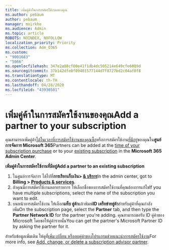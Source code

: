 ```yaml
---
title: เพิ่มคู่ค้าในการสมัครใช้งานของคุณ
ms.author: pebaum
author: pebaum
manager: mnirkhe
ms.audience: Admin
ms.topic: article
ROBOTS: NOINDEX, NOFOLLOW
localization_priority: Priority
ms.collection: Adm_O365
ms.custom:
- "9001683"
- "5066"
ms.openlocfilehash: 347e2a88cf00e41f1db4dc505214e649cfe6889d
ms.sourcegitcommit: 37b142dfe0f09401577144d7f8727bd2c04af0f8
ms.translationtype: MT
ms.contentlocale: th-TH
ms.lasthandoff: 04/28/2020
ms.locfileid: "43930501"
---
```

# <a name="add-a-partner-to-your-subscription"></a><span data-ttu-id="b1f0f-102">เพิ่มคู่ค้าในการสมัครใช้งานของคุณ</span><span class="sxs-lookup"><span data-stu-id="b1f0f-102">Add a partner to your subscription</span></span>

<span data-ttu-id="b1f0f-103">คุณสามารถเพิ่มคู่ค้า[ได้ในเวลาที่การสมัครใช้งานของคุณซื้อ](https://docs.microsoft.com/microsoft-365/admin/misc/add-partner?view=o365-worldwide#add-a-partner-at-the-time-of-purchase)หรือการสมัครใช้งาน[ที่มีอยู่](https://docs.microsoft.com/microsoft-365/admin/misc/add-partner?view=o365-worldwide#add-a-partner-to-an-existing-subscription)ของคุณใน**ศูนย์การจัดการ Microsoft 365**</span><span class="sxs-lookup"><span data-stu-id="b1f0f-103">Partners can be added at the [time of your subscription purchase](https://docs.microsoft.com/microsoft-365/admin/misc/add-partner?view=o365-worldwide#add-a-partner-at-the-time-of-purchase) or to your [existing subscription](https://docs.microsoft.com/microsoft-365/admin/misc/add-partner?view=o365-worldwide#add-a-partner-to-an-existing-subscription) in the **Microsoft 365 Admin Center**.</span></span>

<span data-ttu-id="b1f0f-104">**เพิ่มคู่ค้าในการสมัครใช้งานที่มีอยู่**</span><span class="sxs-lookup"><span data-stu-id="b1f0f-104">**Add a partner to an existing subscription**</span></span>

1. <span data-ttu-id="b1f0f-105">ในศูนย์การจัดการ ได้ไปที่**การเรียกเก็บเงิน> [& บริการ](https://go.microsoft.com/fwlink/p/?linkid=842054)**</span><span class="sxs-lookup"><span data-stu-id="b1f0f-105">In the admin center, got to **Billing > [Products & services](https://go.microsoft.com/fwlink/p/?linkid=842054)**.</span></span> 
2. <span data-ttu-id="b1f0f-106">ถ้าคุณมีการสมัครใช้งานหลายรายการ ให้เลือกชื่อของการสมัครใช้งานที่คุณต้องการแก้ไข</span><span class="sxs-lookup"><span data-stu-id="b1f0f-106">If you have multiple subscriptions, select the name of the subscription you want to edit.</span></span> 
3. <span data-ttu-id="b1f0f-107">บนหน้าการสมัครใช้งาน ให้เลือก**แท็บ คู่ค้า**แล้วพิมพ์**ID เครือข่ายคู่ค้า**สําหรับคู่ค้าที่คุณกําลังเพิ่ม</span><span class="sxs-lookup"><span data-stu-id="b1f0f-107">On the subscription page, select the **Partner** tab, and then type the **Partner Network ID** for the partner you're adding.</span></span> <span data-ttu-id="b1f0f-108">คุณสามารถขอรับ ID คู่ค้าของ Microsoft โดยขอให้คู่ค้ารายนั้น</span><span class="sxs-lookup"><span data-stu-id="b1f0f-108">You can get the partner's Microsoft Partner ID by asking the partner for it.</span></span> 

<span data-ttu-id="b1f0f-109">สําหรับข้อมูลเพิ่มเติม ให้ดูที่[เพิ่ม เปลี่ยน หรือลบคู่ค้าของโปรแกรมช่วยแนะนําการสมัครใช้งาน](https://docs.microsoft.com/microsoft-365/admin/misc/add-partner)</span><span class="sxs-lookup"><span data-stu-id="b1f0f-109">For more info, see [Add, change, or delete a subscription advisor partner](https://docs.microsoft.com/microsoft-365/admin/misc/add-partner).</span></span> 
